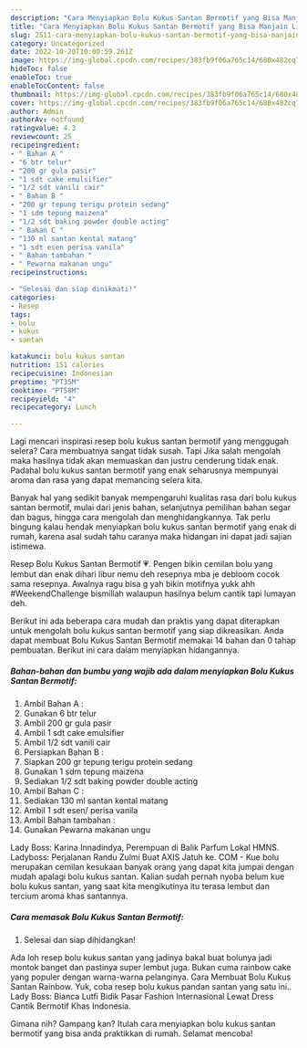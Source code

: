 ```yaml
---
description: "Cara Menyiapkan Bolu Kukus Santan Bermotif yang Bisa Manjain Lidah, Buat Buka Puasa Enak Banget"
title: "Cara Menyiapkan Bolu Kukus Santan Bermotif yang Bisa Manjain Lidah, Buat Buka Puasa Enak Banget"
slug: 2511-cara-menyiapkan-bolu-kukus-santan-bermotif-yang-bisa-manjain-lidah-buat-buka-puasa-enak-banget
category: Uncategorized
date: 2022-10-20T10:00:59.261Z
image: https://img-global.cpcdn.com/recipes/383fb9f06a765c14/680x482cq70/bolu-kukus-santan-bermotif-foto-resep-utama.jpg
hideToc: false
enableToc: true
enableTocContent: false
thumbnail: https://img-global.cpcdn.com/recipes/383fb9f06a765c14/680x482cq70/bolu-kukus-santan-bermotif-foto-resep-utama.jpg
cover: https://img-global.cpcdn.com/recipes/383fb9f06a765c14/680x482cq70/bolu-kukus-santan-bermotif-foto-resep-utama.jpg
author: Admin
authorAv: notfound
ratingvalue: 4.3
reviewcount: 25
recipeingredient:
- " Bahan A "
- "6 btr telur"
- "200 gr gula pasir"
- "1 sdt cake emulsifier"
- "1/2 sdt vanili cair"
- " Bahan B "
- "200 gr tepung terigu protein sedang"
- "1 sdm tepung maizena"
- "1/2 sdt baking powder double acting"
- " Bahan C "
- "130 ml santan kental matang"
- "1 sdt esen perisa vanila"
- " Bahan tambahan "
- " Pewarna makanan ungu"
recipeinstructions:

- "Selesai dan siap dinikmati!"
categories:
- Resep
tags:
- bolu
- kukus
- santan

katakunci: bolu kukus santan 
nutrition: 151 calories
recipecuisine: Indonesian
preptime: "PT35M"
cooktime: "PT58M"
recipeyield: "4"
recipecategory: Lunch

---
```



Lagi mencari inspirasi resep bolu kukus santan bermotif yang menggugah selera? Cara membuatnya sangat tidak susah. Tapi Jika salah mengolah maka hasilnya tidak akan memuaskan dan justru cenderung tidak enak. Padahal bolu kukus santan bermotif yang enak seharusnya mempunyai aroma dan rasa yang dapat memancing selera kita.


Banyak hal yang sedikit banyak mempengaruhi kualitas rasa dari bolu kukus santan bermotif, mulai dari jenis bahan, selanjutnya pemilihan bahan segar dan bagus, hingga cara mengolah dan menghidangkannya. Tak perlu bingung kalau hendak menyiapkan bolu kukus santan bermotif yang enak di rumah, karena asal sudah tahu caranya maka hidangan ini dapat jadi sajian istimewa.

Resep Bolu Kukus Santan Bermotif 💗. Pengen bikin cemilan bolu yang lembut dan enak dihari libur nemu deh resepnya mba je debloom cocok sama resepnya. Awalnya ragu bisa g yah bikin motifnya yukk ahh #WeekendChallenge bismillah walaupun hasilnya belum cantik tapi lumayan deh.


Berikut ini ada beberapa cara mudah dan praktis yang dapat diterapkan untuk mengolah bolu kukus santan bermotif yang siap dikreasikan. Anda dapat membuat Bolu Kukus Santan Bermotif memakai 14 bahan dan 0 tahap pembuatan. Berikut ini cara dalam menyiapkan hidangannya.

<!--inarticleads1-->

##### Bahan-bahan dan bumbu yang wajib ada dalam menyiapkan Bolu Kukus Santan Bermotif:

1. Ambil  Bahan A :
1. Gunakan 6 btr telur
1. Ambil 200 gr gula pasir
1. Ambil 1 sdt cake emulsifier
1. Ambil 1/2 sdt vanili cair
1. Persiapkan  Bahan B :
1. Siapkan 200 gr tepung terigu protein sedang
1. Gunakan 1 sdm tepung maizena
1. Sediakan 1/2 sdt baking powder double acting
1. Ambil  Bahan C :
1. Sediakan 130 ml santan kental matang
1. Ambil 1 sdt esen/ perisa vanila
1. Ambil  Bahan tambahan :
1. Gunakan  Pewarna makanan ungu


Lady Boss: Karina Innadindya, Perempuan di Balik Parfum Lokal HMNS. Ladyboss: Perjalanan Randu Zulmi Buat AXIS Jatuh ke. COM - Kue bolu merupakan cemilan kesukaan banyak orang yang dapat kita jumpai dengan mudah apalagi bolu kukus santan. Kalian sudah pernah nyoba belum kue bolu kukus santan, yang saat kita mengikutinya itu terasa lembut dan tercium aroma khas santannya. 

<!--inarticleads2-->

##### Cara memasak Bolu Kukus Santan Bermotif:


1. Selesai dan siap dihidangkan!

Ada loh resep bolu kukus santan yang jadinya bakal buat bolunya jadi montok banget dan pastinya super lembut juga. Bukan cuma rainbow cake yang populer dengan warna-warna pelanginya. Cara Membuat Bolu Kukus Santan Rainbow. Yuk, coba resep bolu kukus pandan santan yang satu ini.. Lady Boss: Bianca Lutfi Bidik Pasar Fashion Internasional Lewat Dress Cantik Bermotif Khas Indonesia. 

Gimana nih? Gampang kan? Itulah cara menyiapkan bolu kukus santan bermotif yang bisa anda praktikkan di rumah. Selamat mencoba!
